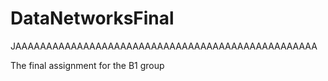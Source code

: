 # DataNetworksFinal
JAAAAAAAAAAAAAAAAAAAAAAAAAAAAAAAAAAAAAAAAAAAAAAAAA

The final assignment for the B1 group
